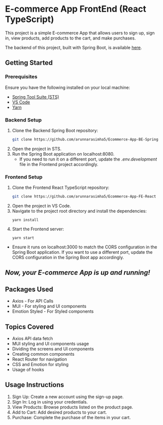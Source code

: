 # E-commerce App FrontEnd (React TypeScript)

This project is a simple E-commerce App that allows users to sign up, sign in, view products, add products to the cart, and make purchases.

The backend of this project, built with Spring Boot, is available [here](https://github.com/arunnarasimha5/Ecommerce-App-BE-SpringBoot).

## Getting Started

### Prerequisites

Ensure you have the following installed on your local machine:
- [Spring Tool Suite (STS)](https://spring.io/tools)
- [VS Code](https://code.visualstudio.com/)
- [Yarn](https://classic.yarnpkg.com/lang/en/docs/install/)

### Backend Setup

1. Clone the Backend Spring Boot repository:
   ```sh
   git clone https://github.com/arunnarasimha5/Ecommerce-App-BE-SpringBoot.git
2. Open the project in STS.
3. Run the Spring Boot application on localhost:8080.
   * If you need to run it on a different port, update the *.env.development*  file in the Frontend project accordingly.

### Frontend Setup

1. Clone the Frontend React TypeScript repository:
   ```sh
   git clone https://github.com/arunnarasimha5/Ecommerce-App-FE-React
2. Open the project in VS Code.
3. Navigate to the project root directory and install the dependencies:
   ```
   yarn install
4. Start the Frontend server:
   ```
   yarn start   
  * Ensure it runs on localhost:3000 to match the CORS configuration in the Spring Boot application. If you want to use a different port, update the CORS configuration in the Spring Boot app accordingly.

## *Now, your E-commerce App is up and running!*

## Packages Used
 * Axios - For API Calls
 * MUI - For styling and UI components
 * Emotion Styled - For Styled components

## Topics Covered 
 * Axios API data fetch
 * MUI styling and UI components usage
 * Dividing the screens and UI components
 * Creating common components
 * React Router for navigation
 * CSS and Emotion for styling
 * Usage of hooks

## Usage Instructions
1. Sign Up: Create a new account using the sign-up page.
2. Sign In: Log in using your credentials.
3. View Products: Browse products listed on the product page.
4. Add to Cart: Add desired products to your cart.
5. Purchase: Complete the purchase of the items in your cart.
